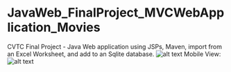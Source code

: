 # JavaWeb_FinalProject_MVCWebApplication_Movies
CVTC Final Project - Java Web application using JSPs, Maven, import from an Excel Worksheet, and add to an Sqlite database. 
![alt text](https://user-images.githubusercontent.com/69563324/118670066-e98c8580-b7bb-11eb-83db-d90cdab5bddf.jpg)
Mobile View: 
![alt text](https://user-images.githubusercontent.com/69563324/118670097-eee9d000-b7bb-11eb-91a1-d3aaba3022af.jpg)
